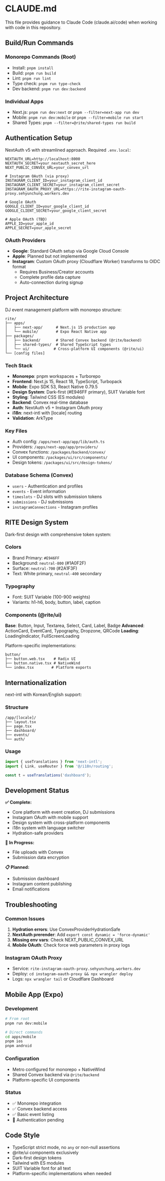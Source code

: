 # CLAUDE.md

This file provides guidance to Claude Code (claude.ai/code) when working with code in this repository.

## Build/Run Commands

### Monorepo Commands (Root)
- Install: `pnpm install`
- Build: `pnpm run build`
- Lint: `pnpm run lint`
- Type check: `pnpm run type-check`
- Dev backend: `pnpm run dev:backend`

### Individual Apps
- Next.js: `pnpm run dev:next` or `pnpm --filter=next-app run dev`
- Mobile: `pnpm run dev:mobile` or `pnpm --filter=mobile run start`
- Shared Types: `pnpm --filter=@rite/shared-types run build`

## Authentication Setup

NextAuth v5 with streamlined approach. Required `.env.local`:
```
NEXTAUTH_URL=http://localhost:8000
NEXTAUTH_SECRET=your_nextauth_secret_here
NEXT_PUBLIC_CONVEX_URL=your_convex_url

# Instagram OAuth (via proxy)
INSTAGRAM_CLIENT_ID=your_instagram_client_id
INSTAGRAM_CLIENT_SECRET=your_instagram_client_secret
INSTAGRAM_OAUTH_PROXY_URL=https://rite-instagram-oauth-proxy.sehyunchung.workers.dev

# Google OAuth
GOOGLE_CLIENT_ID=your_google_client_id
GOOGLE_CLIENT_SECRET=your_google_client_secret

# Apple OAuth (TBD)
APPLE_ID=your_apple_id
APPLE_SECRET=your_apple_secret
```

### OAuth Providers
- **Google**: Standard OAuth setup via Google Cloud Console
- **Apple**: Planned but not implemented
- **Instagram**: Custom OAuth proxy (Cloudflare Worker) transforms to OIDC format
  - Requires Business/Creator accounts
  - Complete profile data capture
  - Auto-connection during signup

## Project Architecture

DJ event management platform with monorepo structure:

```
rite/
├── apps/
│   ├── next-app/      # Next.js 15 production app
│   └── mobile/        # Expo React Native app
├── packages/
│   ├── backend/       # Shared Convex backend (@rite/backend)
│   ├── shared-types/  # Shared TypeScript types
│   └── ui/           # Cross-platform UI components (@rite/ui)
└── [config files]
```

### Tech Stack
- **Monorepo**: pnpm workspaces + Turborepo
- **Frontend**: Next.js 15, React 18, TypeScript, Turbopack
- **Mobile**: Expo SDK 53, React Native 0.79.5
- **Design System**: Dark-first (#E946FF primary), SUIT Variable font
- **Styling**: Tailwind CSS (ES modules)
- **Backend**: Convex real-time database
- **Auth**: NextAuth v5 + Instagram OAuth proxy
- **i18n**: next-intl with [locale] routing
- **Validation**: ArkType

### Key Files
- Auth config: `/apps/next-app/app/lib/auth.ts`
- Providers: `/apps/next-app/app/providers/`
- Convex functions: `/packages/backend/convex/`
- UI components: `/packages/ui/src/components/`
- Design tokens: `/packages/ui/src/design-tokens/`

### Database Schema (Convex)
- `users` - Authentication and profiles
- `events` - Event information
- `timeslots` - DJ slots with submission tokens
- `submissions` - DJ submissions
- `instagramConnections` - Instagram profiles

## RITE Design System

Dark-first design with comprehensive token system:

### Colors
- Brand Primary: `#E946FF`
- Background: `neutral-800` (#1A0F2F)
- Surface: `neutral-700` (#2A1F3F)
- Text: White primary, `neutral-400` secondary

### Typography
- Font: SUIT Variable (100-900 weights)
- Variants: h1-h6, body, button, label, caption

### Components (@rite/ui)
**Base**: Button, Input, Textarea, Select, Card, Label, Badge
**Advanced**: ActionCard, EventCard, Typography, Dropzone, QRCode
**Loading**: LoadingIndicator, FullScreenLoading

Platform-specific implementations:
```
button/
├── button.web.tsx    # Radix UI
├── button.native.tsx # NativeWind
└── index.tsx        # Platform exports
```

## Internationalization

next-intl with Korean/English support:

### Structure
```
/app/[locale]/
├── layout.tsx
├── page.tsx
├── dashboard/
├── events/
└── auth/
```

### Usage
```typescript
import { useTranslations } from 'next-intl';
import { Link, useRouter } from '@/i18n/routing';

const t = useTranslations('dashboard');
```

## Development Status

**✅ Complete:**
- Core platform with event creation, DJ submissions
- Instagram OAuth with mobile support
- Design system with cross-platform components
- i18n system with language switcher
- Hydration-safe providers

**🚧 In Progress:**
- File uploads with Convex
- Submission data encryption

**📋 Planned:**
- Submission dashboard
- Instagram content publishing
- Email notifications

## Troubleshooting

### Common Issues
1. **Hydration errors**: Use ConvexProviderHydrationSafe
2. **NextAuth prerender**: Add `export const dynamic = 'force-dynamic'`
3. **Missing env vars**: Check NEXT_PUBLIC_CONVEX_URL
4. **Mobile OAuth**: Check force web parameters in proxy logs

### Instagram OAuth Proxy
- Service: `rite-instagram-oauth-proxy.sehyunchung.workers.dev`
- Deploy: `cd instagram-oauth-proxy && npx wrangler deploy`
- Logs: `npx wrangler tail` or Cloudflare Dashboard

## Mobile App (Expo)

### Development
```bash
# From root
pnpm run dev:mobile

# Direct commands
cd apps/mobile
pnpm ios
pnpm android
```

### Configuration
- Metro configured for monorepo + NativeWind
- Shared Convex backend via `@rite/backend`
- Platform-specific UI components

### Status
- ✅ Monorepo integration
- ✅ Convex backend access
- ✅ Basic event listing
- 🚧 Authentication pending

## Code Style
- TypeScript strict mode, no `any` or non-null assertions
- @rite/ui components exclusively
- Dark-first design tokens
- Tailwind with ES modules
- SUIT Variable font for all text
- Platform-specific implementations when needed